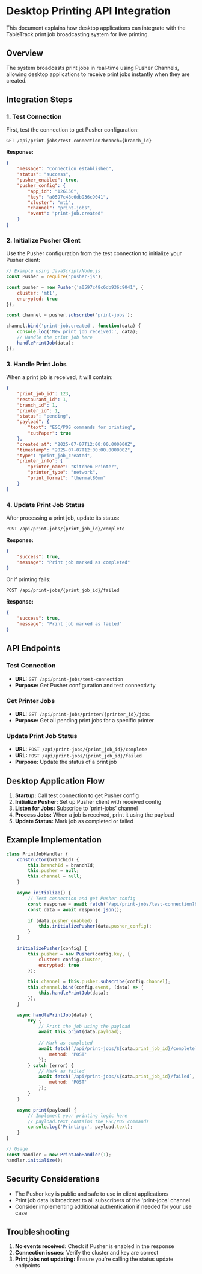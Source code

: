 # Desktop Printing API Integration

This document explains how desktop applications can integrate with the TableTrack print job broadcasting system for live printing.

## Overview

The system broadcasts print jobs in real-time using Pusher Channels, allowing desktop applications to receive print jobs instantly when they are created.

## Integration Steps

### 1. Test Connection

First, test the connection to get Pusher configuration:

```http
GET /api/print-jobs/test-connection?branch={branch_id}
```

**Response:**
```json
{
    "message": "Connection established",
    "status": "success",
    "pusher_enabled": true,
    "pusher_config": {
        "app_id": "126156",
        "key": "a0597c48c6db936c9041",
        "cluster": "mt1",
        "channel": "print-jobs",
        "event": "print-job.created"
    }
}
```

### 2. Initialize Pusher Client

Use the Pusher configuration from the test connection to initialize your Pusher client:

```javascript
// Example using JavaScript/Node.js
const Pusher = require('pusher-js');

const pusher = new Pusher('a0597c48c6db936c9041', {
    cluster: 'mt1',
    encrypted: true
});

const channel = pusher.subscribe('print-jobs');

channel.bind('print-job.created', function(data) {
    console.log('New print job received:', data);
    // Handle the print job here
    handlePrintJob(data);
});
```

### 3. Handle Print Jobs

When a print job is received, it will contain:

```json
{
    "print_job_id": 123,
    "restaurant_id": 1,
    "branch_id": 1,
    "printer_id": 1,
    "status": "pending",
    "payload": {
        "text": "ESC/POS commands for printing",
        "cutPaper": true
    },
    "created_at": "2025-07-07T12:00:00.000000Z",
    "timestamp": "2025-07-07T12:00:00.000000Z",
    "type": "print_job_created",
    "printer_info": {
        "printer_name": "Kitchen Printer",
        "printer_type": "network",
        "print_format": "thermal80mm"
    }
}
```

### 4. Update Print Job Status

After processing a print job, update its status:

```http
POST /api/print-jobs/{print_job_id}/complete
```

**Response:**
```json
{
    "success": true,
    "message": "Print job marked as completed"
}
```

Or if printing fails:

```http
POST /api/print-jobs/{print_job_id}/failed
```

**Response:**
```json
{
    "success": true,
    "message": "Print job marked as failed"
}
```

## API Endpoints

### Test Connection
- **URL:** `GET /api/print-jobs/test-connection`
- **Purpose:** Get Pusher configuration and test connectivity

### Get Printer Jobs
- **URL:** `GET /api/print-jobs/printer/{printer_id}/jobs`
- **Purpose:** Get all pending print jobs for a specific printer

### Update Print Job Status
- **URL:** `POST /api/print-jobs/{print_job_id}/complete`
- **URL:** `POST /api/print-jobs/{print_job_id}/failed`
- **Purpose:** Update the status of a print job

## Desktop Application Flow

1. **Startup:** Call test connection to get Pusher config
2. **Initialize Pusher:** Set up Pusher client with received config
3. **Listen for Jobs:** Subscribe to 'print-jobs' channel
4. **Process Jobs:** When a job is received, print it using the payload
5. **Update Status:** Mark job as completed or failed

## Example Implementation

```javascript
class PrintJobHandler {
    constructor(branchId) {
        this.branchId = branchId;
        this.pusher = null;
        this.channel = null;
    }

    async initialize() {
        // Test connection and get Pusher config
        const response = await fetch(`/api/print-jobs/test-connection?branch=${this.branchId}`);
        const data = await response.json();

        if (data.pusher_enabled) {
            this.initializePusher(data.pusher_config);
        }
    }

    initializePusher(config) {
        this.pusher = new Pusher(config.key, {
            cluster: config.cluster,
            encrypted: true
        });

        this.channel = this.pusher.subscribe(config.channel);
        this.channel.bind(config.event, (data) => {
            this.handlePrintJob(data);
        });
    }

    async handlePrintJob(data) {
        try {
            // Print the job using the payload
            await this.print(data.payload);
            
            // Mark as completed
            await fetch(`/api/print-jobs/${data.print_job_id}/complete`, {
                method: 'POST'
            });
        } catch (error) {
            // Mark as failed
            await fetch(`/api/print-jobs/${data.print_job_id}/failed`, {
                method: 'POST'
            });
        }
    }

    async print(payload) {
        // Implement your printing logic here
        // payload.text contains the ESC/POS commands
        console.log('Printing:', payload.text);
    }
}

// Usage
const handler = new PrintJobHandler(1);
handler.initialize();
```

## Security Considerations

- The Pusher key is public and safe to use in client applications
- Print job data is broadcast to all subscribers of the 'print-jobs' channel
- Consider implementing additional authentication if needed for your use case

## Troubleshooting

1. **No events received:** Check if Pusher is enabled in the response
2. **Connection issues:** Verify the cluster and key are correct
3. **Print jobs not updating:** Ensure you're calling the status update endpoints 
